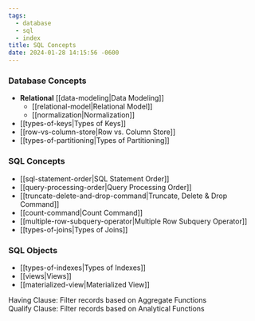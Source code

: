 ```yaml
---
tags:
  - database
  - sql
  - index
title: SQL Concepts
date: 2024-01-28 14:15:56 -0600
---
```


### Database Concepts

* **Relational** [[data-modeling|Data Modeling]]
	* [[relational-model|Relational Model]]
	* [[normalization|Normalization]]
* [[types-of-keys|Types of Keys]]
* [[row-vs-column-store|Row vs. Column Store]]
* [[types-of-partitioning|Types of Partitioning]]

### SQL Concepts

* [[sql-statement-order|SQL Statement Order]]
* [[query-processing-order|Query Processing Order]]
* [[truncate-delete-and-drop-command|Truncate, Delete & Drop Command]]
* [[count-command|Count Command]]
* [[multiple-row-subquery-operator|Multiple Row Subquery Operator]]
* [[types-of-joins|Types of Joins]]

### SQL Objects

* [[types-of-indexes|Types of Indexes]]
* [[views|Views]]
* [[materialized-view|Materialized View]]

Having Clause: Filter records based on Aggregate Functions  
Qualify Clause: Filter records based on Analytical Functions
